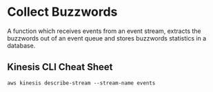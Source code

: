 # Collect Buzzwords
A function which receives events from an event stream, extracts the
buzzwords out of an event queue and stores buzzwords statistics in
a database.

## Kinesis CLI Cheat Sheet

```(sh)
aws kinesis describe-stream --stream-name events
```
